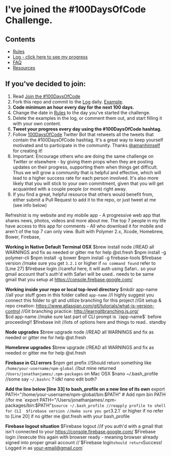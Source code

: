 # I've joined the #100DaysOfCode Challenge.

## Contents
* [Rules](rules.md)
* [Log - click here to see my progress](log.md)
* [FAQ](FAQ.md)
* [Resources](resources.md)

## If you've decided to join:
1. Read [Join the #100DaysOfCode](https://medium.freecodecamp.com/join-the-100daysofcode-556ddb4579e4)
2. Fork this repo and commit to the [Log](log.md) daily. [Example](https://github.com/Kallaway/100-days-kallaway-log).
3. **Code minimum an hour every day for the next 100 days.**
4. Change the date in [Rules](rules.md) to the day you've started the challenge.
5. Delete the examples in the log, or comment them out, and start filling it with your own content.
6. **Tweet your progress every day using the #100DaysOfCode hashtag.**
7. Follow [100DaysOfCode](https://twitter.com/_100DaysOfCode) Twitter Bot that retweets all the tweets that contain the #100DaysOfCode hashtag. It's a great way to keep yourself motivated and to participate in the community. Thanks [@amanhimself](https://twitter.com/amanhimself) for creating it!
8. Important: Encourage others who are doing the same challenge on Twitter or elsewhere - by giving them props when they are posting updates on their progress, supporting them when things get difficult. Thus we will grow a community that is helpful and effective, which will lead to a higher success rate for each person involved. It's also more likely that you will stick to your own commitment, given that you will get acquainted with a couple people (or more) right away.
9. If you find a great, helpful resource that others would benefit from, either submit a Pull Request to add it to the repo, or just tweet at me (see info below)

Refreshist is my website and my mobile app - A progressive web app that shares news, photos, videos and more about me. 
The top 7 people in my life have access to this app for comments - All who download it for mobile and aren't of the top 7 can only view. 
Built with Polymer 2.x, Xcode, Homebrew, Bower, Firebase,

**Working in Native Default Terminal OSX**
$brew install node //READ all WARNINGS and fix as needed or gitter me for help @st.fresh
$npm install -g polymer-cli
$npm install -g bower
$npm install -g firebase-tools
$firebase version //make sure you get `3.2.1` or higher if `no command found` refer to [Line 27]
$firebase login //careful here, it will auth using Safari.. so your gmail account that's auth'd with Safari will be used.. needs to be same gmail that you setup at https://console.firebase.google.com/

**Working inside your repo or local top-level directory**
$mkdir app-name //all your stuff goes in this folder called `app-name` 
//I highly suggest you connect this folder to git and utilize branching for this project
//Git setup & repo creation: https://www.atlassian.com/git/tutorials/what-is-version-control
//Git branching practice: http://learngitbranching.js.org/  
$cd app-name //make sure last part of CLI prompt is `/app-name$` before proceeding!!
$firebase init //lots of options here and things to read.. standby

**Node upgrades**
$brew upgrade node //READ all WARNINGS and fix as needed or gitter me for help @st.fresh

**Homebrew upgrades**
$brew upgrade //READ all WARNINGS and fix as needed or gitter me for help @st.fresh

**Firebase in CLI errors**
$npm get prefix //Should return something like `/home/your-username/npm-global` 
//but mine returned `/Users/jonathanjames/.npm-packages` on Mac OSX
$nano ~/.bash_profile //some say `~/.bashrc` ? idk! nano edit both?

**Add the line below [line 33] to bash_profile on a new line of its own**
export PATH="/home/your-username/npm-global/bin:$PATH" # Add npm bin PATH
//for me `export PATH="/Users/jonathanjames/.npm-packages/bin:$PATH"`
$source ~/.bash_profile //reapply profile to shell for CLI 
$firebase version //make sure you get `3.2.1` or higher if no refer to [Line 20] if no gitter me @st.fresh with your bash_profile

**Firebase logout situation**
$Firebase logout //if you auth'd with a gmail that isn't connected to your https://console.firebase.google.com/
$Firebase login //execute this again with browser ready - meaning browser already signed into proper gmail account 
//`$Firebase login` should return `Success! Logged in as your-email@gmail.com`
